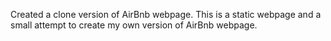 Created a clone version of AirBnb webpage. 
This is a static webpage and a small attempt to create my own version of AirBnb webpage.
